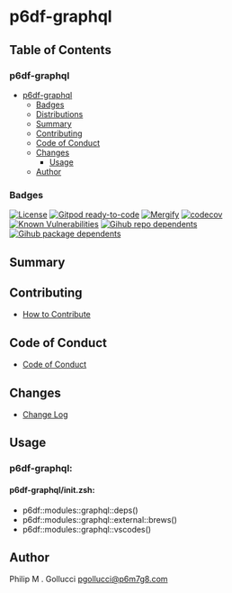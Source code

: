 # p6df-graphql

## Table of Contents


### p6df-graphql
- [p6df-graphql](#p6df-graphql)
  - [Badges](#badges)
  - [Distributions](#distributions)
  - [Summary](#summary)
  - [Contributing](#contributing)
  - [Code of Conduct](#code-of-conduct)
  - [Changes](#changes)
    - [Usage](#usage)
  - [Author](#author)

### Badges

[![License](https://img.shields.io/badge/License-Apache%202.0-yellowgreen.svg)](https://opensource.org/licenses/Apache-2.0)
[![Gitpod ready-to-code](https://img.shields.io/badge/Gitpod-ready--to--code-blue?logo=gitpod)](https://gitpod.io/#https://github.com/p6m7g8/p6df-graphql)
[![Mergify](https://img.shields.io/endpoint.svg?url=https://gh.mergify.io/badges/p6m7g8/p6df-graphql/&style=flat)](https://mergify.io)
[![codecov](https://codecov.io/gh/p6m7g8/p6df-graphql/branch/master/graph/badge.svg?token=14Yj1fZbew)](https://codecov.io/gh/p6m7g8/p6df-graphql)
[![Known Vulnerabilities](https://snyk.io/test/github/p6m7g8/p6df-graphql/badge.svg?targetFile=package.json)](https://snyk.io/test/github/p6m7g8/p6df-graphql?targetFile=package.json)
[![Gihub repo dependents](https://badgen.net/github/dependents-repo/p6m7g8/p6df-graphql)](https://github.com/p6m7g8/p6df-graphql/network/dependents?dependent_type=REPOSITORY)
[![Gihub package dependents](https://badgen.net/github/dependents-pkg/p6m7g8/p6df-graphql)](https://github.com/p6m7g8/p6df-graphql/network/dependents?dependent_type=PACKAGE)

## Summary

## Contributing

- [How to Contribute](CONTRIBUTING.md)

## Code of Conduct

- [Code of Conduct](https://github.com/p6m7g8/.github/blob/master/CODE_OF_CONDUCT.md)

## Changes

- [Change Log](CHANGELOG.md)

## Usage

### p6df-graphql:

#### p6df-graphql/init.zsh:

- p6df::modules::graphql::deps()
- p6df::modules::graphql::external::brews()
- p6df::modules::graphql::vscodes()



## Author

Philip M . Gollucci <pgollucci@p6m7g8.com>
